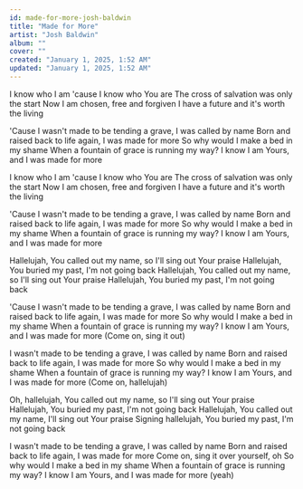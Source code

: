```yaml
---
id: made-for-more-josh-baldwin
title: "Made for More"
artist: "Josh Baldwin"
album: ""
cover: ""
created: "January 1, 2025, 1:52 AM"
updated: "January 1, 2025, 1:52 AM"
---
```


I know who I am 'cause I know who You are
The cross of salvation was only the start
Now I am chosen, free and forgiven
I have a future and it's worth the living

'Cause I wasn't made to be tending a grave, I was called by name
Born and raised back to life again, I was made for more
So why would I make a bed in my shame
When a fountain of grace is running my way?
I know I am Yours, and I was made for more

I know who I am 'cause I know who You are
The cross of salvation was only the start
Now I am chosen, free and forgiven
I have a future and it's worth the living

'Cause I wasn't made to be tending a grave, I was called by name
Born and raised back to life again, I was made for more
So why would I make a bed in my shame
When a fountain of grace is running my way?
I know I am Yours, and I was made for more

Hallelujah, You called out my name, so I'll sing out Your praise
Hallelujah, You buried my past, I'm not going back
Hallelujah, You called out my name, so I'll sing out Your praise
Hallelujah, You buried my past, I'm not going back

'Cause I wasn't made to be tending a grave, I was called by name
Born and raised back to life again, I was made for more
So why would I make a bed in my shame
When a fountain of grace is running my way?
I know I am Yours, and I was made for more
(Come on, sing it out)

I wasn't made to be tending a grave, I was called by name
Born and raised back to life again, I was made for more
So why would I make a bed in my shame
When a fountain of grace is running my way?
I know I am Yours, and I was made for more
(Come on, hallelujah)

Oh, hallelujah, You called out my name, so I'll sing out Your praise
Hallelujah, You buried my past, I'm not going back
Hallelujah, You called out my name, I'll sing out Your praise
Signing hallelujah, You buried my past, I'm not going back

I wasn't made to be tending a grave, I was called by name
Born and raised back to life again, I was made for more
Come on, sing it over yourself, oh
So why would I make a bed in my shame
When a fountain of grace is running my way?
I know I am Yours, and I was made for more (yeah)
